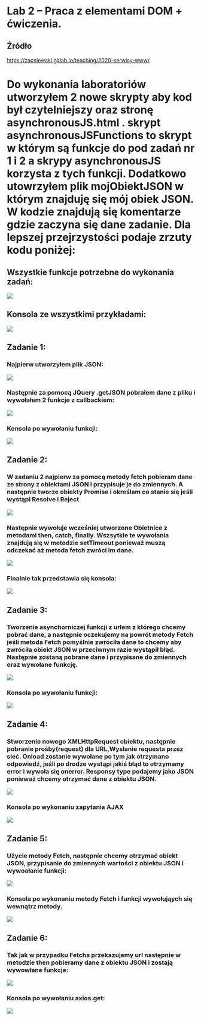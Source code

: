 # Lab 2 – Praca z elementami DOM + ćwiczenia.
## Źródło
https://zacniewski.gitlab.io/teaching/2020-serwisy-www/

# Do wykonania laboratoriów utworzyłem 2 nowe skrypty aby kod był czytelniejszy oraz stronę **asynchronousJS.html** . skrypt **asynchronousJSFunctions** to skrypt w którym są funkcje do pod zadań nr 1 i 2 a skrypy **asynchronousJS** korzysta z tych funkcji. Dodatkowo utowrzyłem plik **mojObiektJSON** w którym znajduję się mój obiek JSON. W kodzie znajdują się komentarze gdzie zaczyna się dane zadanie. Dla lepszej przejrzystości podaje zrzuty kodu poniżej:

## Wszystkie funkcje potrzebne do wykonania zadań:
![](https://github.com/Reszke97/projektowanie-serwisow-www-Reszke-185ic/blob/main/lab5/ZrzutyStrony/funkcje.PNG)

## Konsola ze wszystkimi przykładami:
![](https://github.com/Reszke97/projektowanie-serwisow-www-Reszke-185ic/blob/main/lab5/ZrzutyStrony/konsola.PNG)

## Zadanie 1:
### Najpierw utworzyłem plik JSON:
![](https://github.com/Reszke97/projektowanie-serwisow-www-Reszke-185ic/blob/main/lab5/ZrzutyStrony/zad1b.PNG)

### Następnie za pomocą JQuery .getJSON pobrałem dane z pliku i wywołałem 2 funkcje z callbackiem:
![](https://github.com/Reszke97/projektowanie-serwisow-www-Reszke-185ic/blob/main/lab5/ZrzutyStrony/zad1a.PNG)

### Konsola po wywołaniu funkcji:
![](https://github.com/Reszke97/projektowanie-serwisow-www-Reszke-185ic/blob/main/lab5/ZrzutyStrony/zad1.PNG)

## Zadanie 2:
### W zadaniu 2 najpierw za pomocą metody **fetch** pobieram dane ze strony z obiektami **JSON** i przypisuje je do zmiennych. A następnie tworze obiekty **Promise** i określam co stanie się jeśli wystąpi **Resolve i Reject**
![](https://github.com/Reszke97/projektowanie-serwisow-www-Reszke-185ic/blob/main/lab5/ZrzutyStrony/zad2a.PNG)

### Następnie wywołuje wcześniej utworzone Obietnice z metodami **then**, **catch**, **finally**. Wszsytkie te wywołania znajdują się w metodzie **setTimeout** ponieważ muszą odczekać aż metoda **fetch** zwróci im dane.
![](https://github.com/Reszke97/projektowanie-serwisow-www-Reszke-185ic/blob/main/lab5/ZrzutyStrony/zad2b.PNG)

### Finalnie tak przedstawia się konsola:
![](https://github.com/Reszke97/projektowanie-serwisow-www-Reszke-185ic/blob/main/lab5/ZrzutyStrony/zad2.PNG)

## Zadanie 3:
### Tworzenie asynchorniczej funkcji z urlem z którego chcemy pobrać dane, a następnie oczekujemy na powrót metody **Fetch** jeśli metoda **Fetch** pomyślnie zwróciła dane to chcemy aby zwróciła obiekt **JSON** w przeciwnym razie wystąpił błąd. Następnie zostaną pobrane dane i przypisane do zmiennych oraz wywołane funkcję.
![](https://github.com/Reszke97/projektowanie-serwisow-www-Reszke-185ic/blob/main/lab5/ZrzutyStrony/zad3.PNG)

### Konsola po wywołaniu funkcji:
![](https://github.com/Reszke97/projektowanie-serwisow-www-Reszke-185ic/blob/main/lab5/ZrzutyStrony/zad3a.PNG)

## Zadanie 4:
### Stworzenie nowego XMLHttpRequest obiektu, następnie  pobranie prośby(request) dla URL,Wysłanie requesta przez sieć. **Onload** zostanie wywołane po tym jak otrzymano odpowiedź, jeśli po drodze wystąpi jakiś błąd to otrzymamy error i wywoła się **onerror**. Responsy type podajemy jako **JSON** ponieważ chcemy otrzymać dane z obiektu JSON.
![](https://github.com/Reszke97/projektowanie-serwisow-www-Reszke-185ic/blob/main/lab5/ZrzutyStrony/zad4.PNG)

### Konsola po wykonaniu zapytania **AJAX**
![](https://github.com/Reszke97/projektowanie-serwisow-www-Reszke-185ic/blob/main/lab5/ZrzutyStrony/zad4a.PNG)

## Zadanie 5:
### Użycie metody **Fetch**, następnie chcemy otrzymać obiekt **JSON**, przypisanie do zmiennych wartości z obiektu JSON i wywoałanie funkcji:
![](https://github.com/Reszke97/projektowanie-serwisow-www-Reszke-185ic/blob/main/lab5/ZrzutyStrony/zad5.PNG)

### Konsola po wykonaniu metody **Fetch** i funkcji wywołująych się wewnątrz metody.
![](https://github.com/Reszke97/projektowanie-serwisow-www-Reszke-185ic/blob/main/lab5/ZrzutyStrony/zad5a.PNG)

## Zadanie 6:
### Tak jak w przypadku Fetcha przekazujemy **url** następnie w metodzie **then** pobieramy dane z obiektu JSON i zostają wywowłane funkcje:
![](https://github.com/Reszke97/projektowanie-serwisow-www-Reszke-185ic/blob/main/lab5/ZrzutyStrony/zad6.PNG)

### Konsola po wywołaniu **axios.get**:
![](https://github.com/Reszke97/projektowanie-serwisow-www-Reszke-185ic/blob/main/lab5/ZrzutyStrony/zad6a.PNG)
